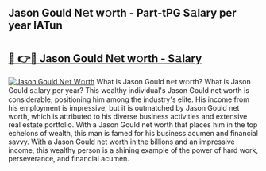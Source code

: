 ## Jason Gould N𝚎t w𝚘rth - Part-tPG S𝚊lary per year IATun

# <h2><a href="http://gc358ug.nevu.top/?p=Jason+Gould">🔗 👉🔴 Jason Gould N𝚎t w𝚘rth - S𝚊lary</a></h2>

[![Jason Gould N𝚎t W𝚘rth](https://i.imgur.com/Oavwk0R.jpeg)](http://gc358ug.nevu.top/?p=Jason+Gould)
What is Jason Gould n𝚎t w𝚘rth? What is Jason Gould s𝚊lary per year?
This wealthy individual's Jason Gould net worth is considerable, positioning him among the industry's elite. His income from his employment is impressive, but it is outmatched by Jason Gould net worth, which is attributed to his diverse business activities and extensive real estate portfolio. With a Jason Gould net worth that places him in the top echelons of wealth, this man is famed for his business acumen and financial savvy. With a Jason Gould net worth in the billions and an impressive income, this wealthy person is a shining example of the power of hard work, perseverance, and financial acumen.
